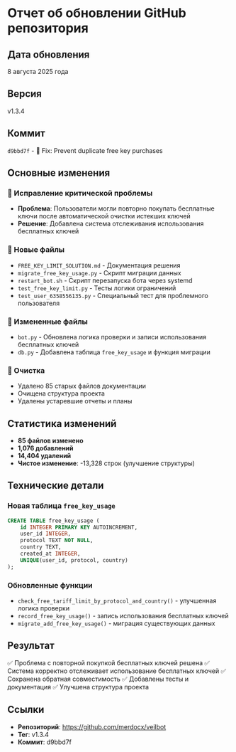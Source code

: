# Отчет об обновлении GitHub репозитория

## Дата обновления
8 августа 2025 года

## Версия
v1.3.4

## Коммит
`d9bbd7f` - 🔧 Fix: Prevent duplicate free key purchases

## Основные изменения

### 🔧 Исправление критической проблемы
- **Проблема**: Пользователи могли повторно покупать бесплатные ключи после автоматической очистки истекших ключей
- **Решение**: Добавлена система отслеживания использования бесплатных ключей

### 📁 Новые файлы
- `FREE_KEY_LIMIT_SOLUTION.md` - Документация решения
- `migrate_free_key_usage.py` - Скрипт миграции данных
- `restart_bot.sh` - Скрипт перезапуска бота через systemd
- `test_free_key_limit.py` - Тесты логики ограничений
- `test_user_6358556135.py` - Специальный тест для проблемного пользователя

### 🔄 Измененные файлы
- `bot.py` - Обновлена логика проверки и записи использования бесплатных ключей
- `db.py` - Добавлена таблица `free_key_usage` и функция миграции

### 🧹 Очистка
- Удалено 85 старых файлов документации
- Очищена структура проекта
- Удалены устаревшие отчеты и планы

## Статистика изменений
- **85 файлов изменено**
- **1,076 добавлений**
- **14,404 удалений**
- **Чистое изменение**: -13,328 строк (улучшение структуры)

## Технические детали

### Новая таблица `free_key_usage`
```sql
CREATE TABLE free_key_usage (
    id INTEGER PRIMARY KEY AUTOINCREMENT,
    user_id INTEGER,
    protocol TEXT NOT NULL,
    country TEXT,
    created_at INTEGER,
    UNIQUE(user_id, protocol, country)
);
```

### Обновленные функции
- `check_free_tariff_limit_by_protocol_and_country()` - улучшенная логика проверки
- `record_free_key_usage()` - запись использования бесплатных ключей
- `migrate_add_free_key_usage()` - миграция существующих данных

## Результат
✅ Проблема с повторной покупкой бесплатных ключей решена
✅ Система корректно отслеживает использование бесплатных ключей
✅ Сохранена обратная совместимость
✅ Добавлены тесты и документация
✅ Улучшена структура проекта

## Ссылки
- **Репозиторий**: https://github.com/merdocx/veilbot
- **Тег**: v1.3.4
- **Коммит**: d9bbd7f
